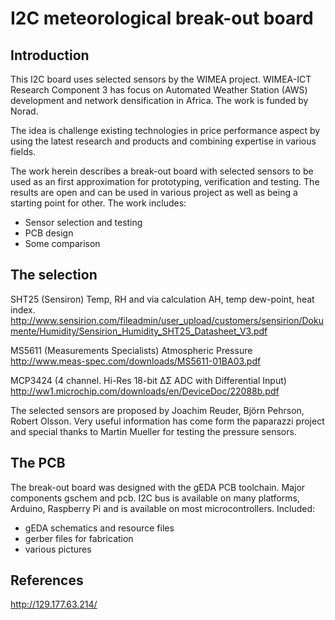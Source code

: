 
I2C meteorological break-out board
==================================

Introduction
------------
This I2C board uses selected sensors by the WIMEA project. WIMEA-ICT 
Research Component 3 has focus on Automated Weather Station  (AWS) 
development and network densification in Africa. The work is funded 
by Norad. 

The idea is challenge existing technologies in price performance aspect
by using the latest research and products and combining expertise in
various fields.

The work herein describes a break-out board with selected sensors to be
used as an first approximation for prototyping, verification and testing.
The results are open and can be used in various project as well as being 
a starting point for other. The work includes:

* Sensor selection and testing
* PCB design
* Some comparison

The selection
-------------

SHT25 (Sensiron)  Temp, RH and via calculation AH, temp dew-point, heat index.
http://www.sensirion.com/fileadmin/user_upload/customers/sensirion/Dokumente/Humidity/Sensirion_Humidity_SHT25_Datasheet_V3.pdf

MS5611 (Measurements Specialists) Atmospheric Pressure
http://www.meas-spec.com/downloads/MS5611-01BA03.pdf

MCP3424 (4 channel. Hi-Res 18-bit ΔΣ ADC with Differential Input)
http://ww1.microchip.com/downloads/en/DeviceDoc/22088b.pdf

The selected sensors are proposed by Joachim Reuder, Björn Pehrson, Robert 
Olsson. Very useful information has come form the paparazzi project and special thanks to Martin Mueller for testing the pressure sensors.


The PCB
--------
The break-out board was designed with the gEDA PCB toolchain. Major components
gschem and pcb. I2C bus is available on many platforms, Arduino, Raspberry Pi and is available on most microcontrollers. Included:

* gEDA schematics and resource files
* gerber files for fabrication
* various pictures

References
-----------
http://129.177.63.214/
